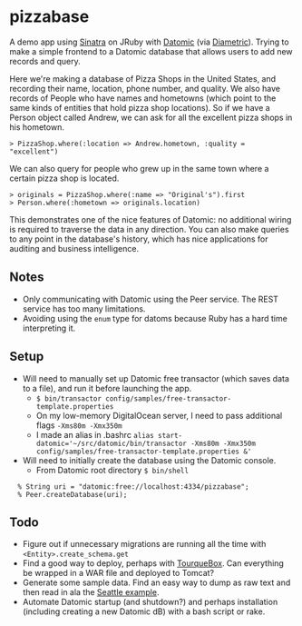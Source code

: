 pizzabase
=========

A demo app using [Sinatra](http://www.sinatrarb.com/) on JRuby with [Datomic](www.datomic.com) (via [Diametric](https://github.com/relevance/diametric)).
Trying to make a simple frontend to a Datomic database that allows users to add new records and query.

Here we're making a database of Pizza Shops in the United States, and recording their name, location, phone number, and quality. We also have records of People who have names and hometowns (which point to the same kinds of entities that hold pizza shop locations).
So if we have a Person object called Andrew, we can ask for all the excellent pizza shops in his hometown.
```
> PizzaShop.where(:location => Andrew.hometown, :quality = "excellent")
```

We can also query for people who grew up in the same town where a certain pizza shop is located.
```
> originals = PizzaShop.where(:name => "Original's").first
> Person.where(:hometown => originals.location)
```

This demonstrates one of the nice features of Datomic: no additional wiring is required to traverse the data in any direction. You can also make queries to any point in the database's history, which has nice applications for auditing and business intelligence.

Notes
-----
* Only communicating with Datomic using the Peer service. The REST service has too many limitations.
* Avoiding using the ```enum``` type for datoms because Ruby has a hard time interpreting it.

Setup
-----
* Will need to manually set up Datomic free transactor (which saves data to a file), and run it before launching the app.
  * ```$ bin/transactor config/samples/free-transactor-template.properties```
  * On my low-memory DigitalOcean server, I need to pass additional flags ```-Xms80m -Xmx350m```
  * I made an alias in .bashrc ```alias start-datomic='~/src/datomic/bin/transactor -Xms80m -Xmx350m config/samples/free-transactor-template.properties &'```
* Will need to initially create the database using the Datomic console.
  * From Datomic root directory ```$ bin/shell```
```
  % String uri = "datomic:free://localhost:4334/pizzabase";
  % Peer.createDatabase(uri);
```

Todo
----
* Figure out if unnecessary migrations are running all the time with ```<Entity>.create_schema.get```
* Find a good way to deploy, perhaps with [TourqueBox](http://recipes.sinatrarb.com/p/deployment/jruby#label-Deployment+with+TorqueBox). Can everything be wrapped in a WAR file and deployed to Tomcat?
* Generate some sample data. Find an easy way to dump as raw text and then read in ala the [Seattle example](https://github.com/relevance/diametric/wiki/Seattle-Example).
* Automate Datomic startup (and shutdown?) and perhaps installation (including creating a new Datomic dB) with a bash script or rake.
